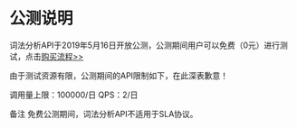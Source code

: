 # 公测说明

词法分析API于2019年5月16日开放公测，公测期间用户可以免费（0元）进行测试，点击[购买流程>>](../Pricing/Purchase-Process.md)

由于测试资源有限，公测期间的API限制如下，在此深表歉意！

调用量上限：100000/日
QPS：2/日

备注
免费公测期间，词法分析API不适用于SLA协议。


